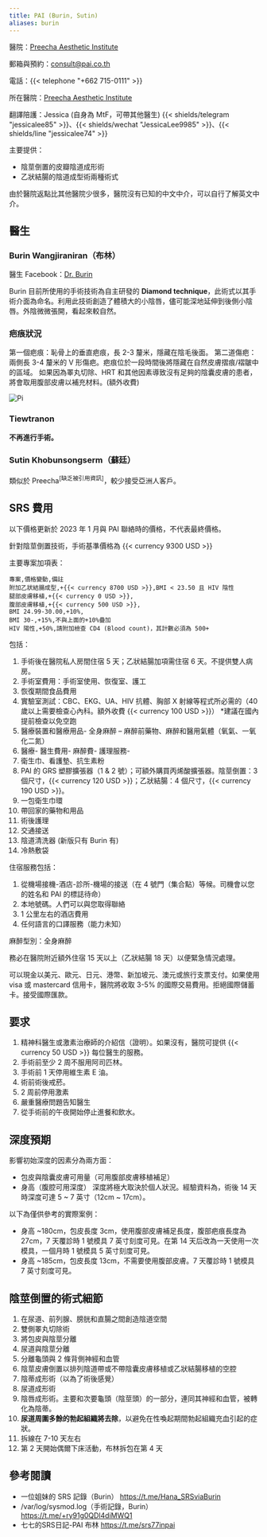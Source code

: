 ```yaml
---
title: PAI (Burin, Sutin)
aliases: burin
---
```


醫院：[Preecha Aesthetic Institute](https://pai.co.th)

郵箱與預約：<consult@pai.co.th>

電話：{{< telephone "+662 715-0111" >}}

所在醫院：[Preecha Aesthetic Institute](https://goo.gl/maps/eA5mp9mTXEYcDjj67)

翻譯陪護：Jessica (自身為 MtF，可帶其他醫生) {{< shields/telegram "jessicalee85" >}}、{{< shields/wechat "JessicaLee9985" >}}、{{< shields/line "jessicalee74" >}}

主要提供：

- 陰莖倒置的皮瓣陰道成形術
- 乙狀結腸的陰道成型術兩種術式

由於醫院返點比其他醫院少很多，醫院沒有已知的中文中介，可以自行了解英文中介。

## 醫生

### Burin Wangjiraniran（布林）

醫生 Facebook：[Dr. Burin](https://www.facebook.com/dr.Burin)

Burin 目前所使用的手術技術為自主研發的 **Diamond technique**，此術式以其手術介面為命名。利用此技術創造了體積大的小陰唇，儘可能深地延伸到後側小陰唇。外陰微微張開，看起來較自然。

### 疤痕狀況

第一個疤痕：恥骨上的垂直疤痕，長 2-3 釐米，隱藏在陰毛後面。
第二道傷疤：兩側長 3-4 釐米的 V 形傷疤。疤痕位於一段時間後將隱藏在自然皮膚摺痕/褶皺中的區域。
如果因為睪丸切除、HRT 和其他因素導致沒有足夠的陰囊皮膚的患者，將會取用腹部皮膚以補充材料。(額外收費)

![Pi](https://www.transgendersurgerythailand.com/images/3958_1152B3DE-0396-163D-0BE2-C7BA89904366.jpg)

### Tiewtranon

**不再進行手術。**

### Sutin Khobunsongserm（蘇廷）

類似於 Preecha<sup>[缺乏被引用資訊]</sup>，較少接受亞洲人客戶。

## SRS 費用

以下價格更新於 2023 年 1 月與 PAI 聯絡時的價格，不代表最終價格。

針對陰莖倒置技術，手術基準價格為 {{< currency 9300 USD >}}

主要專案加項表：

```csv
專案,價格變動,備註
附加乙狀結腸成型,+{{< currency 8700 USD >}},BMI < 23.50 且 HIV 陰性
腿部皮膚移植,+{{< currency 0 USD >}},
腹部皮膚移植,+{{< currency 500 USD >}},
BMI 24.99-30.00,+10%,
BMI 30-,+15%,不與上面的+10%疊加
HIV 陽性,+50%,請附加檢查 CD4 (Blood count)，其計數必須為 500+
```

包括：

1. 手術後在醫院私人房間住宿 5 天；乙狀結腸加項需住宿 6 天。不提供雙人病房。
1. 手術室費用：手術室使用、恢復室、護工
1. 恢復期間食品費用
1. 實驗室測試：CBC、EKG、UA、HIV 抗體、胸部 X 射線等程式所必需的（40 歲以上需要檢查心內科。額外收費 {{< currency 100 USD >}}） *建議在國內提前檢查以免空跑
1. 醫療裝置和醫療用品- 全身麻醉 – 麻醉前藥物、麻醉和醫用氣體（氧氣、一氧化二氮）
1. 醫療- 醫生費用- 麻醉費- 護理服務-
1. 衛生巾、看護墊、抗生素粉
1. PAI 的 GRS 塑膠擴張器（1 & 2 號）；可額外購買丙烯酸擴張器。陰莖倒置：3 個尺寸，{{< currency 120 USD >}}；乙狀結腸：4 個尺寸，{{< currency 190 USD >}}。
1. 一包衛生巾環
1. 帶回家的藥物和用品
1. 術後護理
1. 交通接送
1. 陰道清洗器 (新版只有 Burin 有)
1. 冷熱敷袋

住宿服務包括：

1. 從機場接機-酒店-診所-機場的接送（在 4 號門（集合點）等候。司機會以您的姓名和 PAI 的標誌待命）
1. 本地號碼。人們可以與您取得聯絡
1. 1 公里左右的酒店費用
1. 任何語言的口譯服務（能力未知）

麻醉型別：全身麻醉

務必在醫院附近額外住宿 15 天以上（乙狀結腸 18 天）以便緊急情況處理。

可以現金以美元、歐元、日元、港幣、新加坡元、澳元或旅行支票支付。如果使用 visa 或 mastercard 信用卡，醫院將收取 3-5% 的國際交易費用。拒絕國際儲蓄卡。接受國際匯款。

## 要求

1. 精神科醫生或激素治療師的介紹信（證明）。如果沒有，醫院可提供 {{< currency 50 USD >}} 每位醫生的服務。
1. 手術前至少 2 周不服用阿司匹林。
1. 手術前 1 天停用維生素 E 油。
1. 術前術後戒菸。
1. 2 周前停用激素
1. 嚴重醫療問題告知醫生
1. 從手術前的午夜開始停止進餐和飲水。

## 深度預期

影響初始深度的因素分為兩方面：

- 包皮與陰囊皮膚可用量（可用腹部皮膚移植補足）
- 身高（腹腔可用深度）
深度將極大取決於個人狀況。經驗資料為，術後 14 天時深度可達 5 ~ 7 英寸（12cm ~ 17cm）。

以下為僅供參考的實際案例：

- 身高 ~180cm，包皮長度 3cm，使用腹部皮膚補足長度，腹部疤痕長度為 27cm，7 天覆診時 1 號模具 7 英寸刻度可見。在第 14 天后改為一天使用一次模具，一個月時 1 號模具 5 英寸刻度可見。
- 身高 ~185cm，包皮長度 13cm，不需要使用腹部皮膚。7 天覆診時 1 號模具 7 英寸刻度可見。

## 陰莖倒置的術式細節

1. 在尿道、前列腺、膀胱和直腸之間創造陰道空間
1. 雙側睪丸切除術
1. 將包皮與陰莖分離
1. 尿道與陰莖分離
1. 分離龜頭與 2 條背側神經和血管
1. 陰莖皮膚倒置以排列陰道帶或不帶陰囊皮膚移植或乙狀結腸移植的空腔
1. 陰蒂成形術（以為了術後感覺）
1. 尿道成形術
1. 陰唇成形術。主要和次要龜頭（陰莖頭）的一部分，連同其神經和血管，被轉化為陰蒂。
1. **尿道周圍多餘的勃起組織將去除**，以避免在性喚起期間勃起組織充血引起的症狀。
1. 拆線在 7-10 天左右
1. 第 2 天開始偶爾下床活動，布林拆包在第 4 天

## 參考閱讀

- 一位姐妹的 SRS 記錄（Burin） <https://t.me/Hana_SRSviaBurin>
- /var/log/sysmod.log（手術記錄，Burin） <https://t.me/+ry91g0QDl4diMWQ1>
- 七七的SRS日記-PAI 布林 <https://t.me/srs77inpai>

